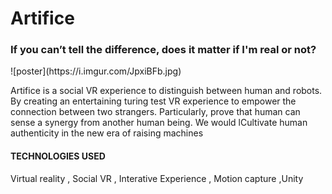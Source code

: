 # Artifice
<h3> If you can’t tell the difference, does it matter if I'm real or not?</h3>
![poster](https://i.imgur.com/JpxiBFb.jpg)


Artifice is a social VR experience to distinguish between human and robots. By creating an entertaining turing test VR experience to empower the connection between two strangers. Particularly, prove that human can sense a synergy from another human being. We would lCultivate human authenticity in the new era of raising machines


<h4>TECHNOLOGIES USED</h4>
Virtual reality , Social VR , Interative Experience , Motion capture ,Unity
